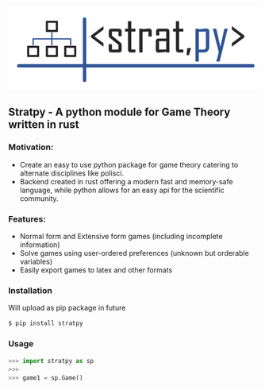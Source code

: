 <picture>
  <source media="(prefers-color-scheme: dark)" srcset="res/stratpy-dark.png">
  <source media="(prefers-color-scheme: light)" srcset="res/stratpy-light.png">
  <img alt="starpy logo" src="res/stratpy-light.png">
</picture>

## Stratpy - A python module for Game Theory written in rust

### Motivation:
- Create an easy to use python package for game theory catering to alternate disciplines like polisci.
- Backend created in rust offering a modern fast and memory-safe language, while python allows for an easy api for 
the scientific community.

### Features:

- Normal form and Extensive form games (including incomplete information)
- Solve games using user-ordered preferences (unknown but orderable variables)
- Easily export games to latex and other formats

### Installation

 Will upload as pip package in future

```bash
$ pip install stratpy
```

### Usage

```python
>>> import stratpy as sp
>>> 
>>> game1 = sp.Game()

```
